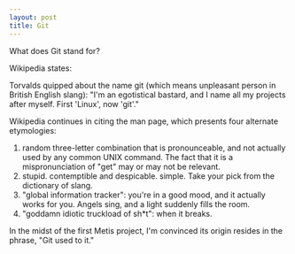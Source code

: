 ```yaml
---
layout: post
title: Git
---
```


What does Git stand for?

Wikipedia states:

Torvalds quipped about the name git (which means unpleasant person in British English slang): "I'm an egotistical bastard, and I name all my projects after myself. First 'Linux', now 'git'."

Wikipedia continues in citing the man page, which presents four alternate etymologies:

 1. random three-letter combination that is pronounceable, and not
   actually used by any common UNIX command.  The fact that it is a
   mispronunciation of "get" may or may not be relevant.
 2. stupid. contemptible and despicable. simple. Take your pick from the
   dictionary of slang.
 3. "global information tracker": you're in a good mood, and it actually
   works for you. Angels sing, and a light suddenly fills the room.
 4. "goddamn idiotic truckload of sh*t": when it breaks.

In the midst of the first Metis project, I'm convinced its origin resides in the phrase,  "Git used to it."
